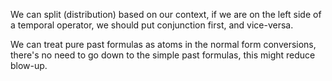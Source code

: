 We can split (distribution) based on our context,
if we are on the left side of a temporal operator, we should put conjunction first, and vice-versa.

We can treat pure past formulas as atoms in the normal form conversions,
there's no need to go down to the simple past formulas,
this might reduce blow-up.
